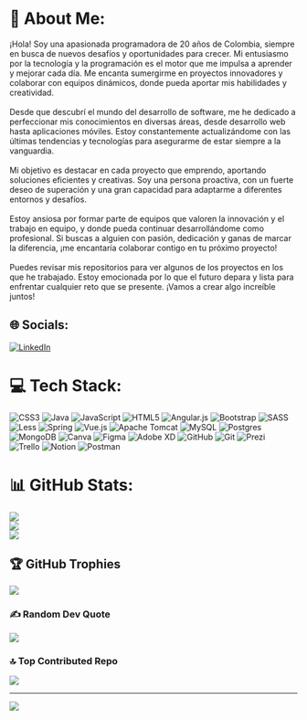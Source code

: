 # 💫 About Me:
¡Hola! Soy una apasionada programadora de 20 años de Colombia, siempre en busca de nuevos desafíos y oportunidades para crecer. Mi entusiasmo por la tecnología y la programación es el motor que me impulsa a aprender y mejorar cada día. Me encanta sumergirme en proyectos innovadores y colaborar con equipos dinámicos, donde pueda aportar mis habilidades y creatividad.<br><br>Desde que descubrí el mundo del desarrollo de software, me he dedicado a perfeccionar mis conocimientos en diversas áreas, desde desarrollo web hasta aplicaciones móviles. Estoy constantemente actualizándome con las últimas tendencias y tecnologías para asegurarme de estar siempre a la vanguardia.<br><br>Mi objetivo es destacar en cada proyecto que emprendo, aportando soluciones eficientes y creativas. Soy una persona proactiva, con un fuerte deseo de superación y una gran capacidad para adaptarme a diferentes entornos y desafíos.<br><br>Estoy ansiosa por formar parte de equipos que valoren la innovación y el trabajo en equipo, y donde pueda continuar desarrollándome como profesional. Si buscas a alguien con pasión, dedicación y ganas de marcar la diferencia, ¡me encantaría colaborar contigo en tu próximo proyecto!<br><br>Puedes revisar mis repositorios para ver algunos de los proyectos en los que he trabajado. Estoy emocionada por lo que el futuro depara y lista para enfrentar cualquier reto que se presente. ¡Vamos a crear algo increíble juntos!


## 🌐 Socials:
[![LinkedIn](https://img.shields.io/badge/LinkedIn-%230077B5.svg?logo=linkedin&logoColor=white)](https://linkedin.com/in/https://www.linkedin.com/in/nicoll-laguna-gonzalez-2b787827a/) 

# 💻 Tech Stack:
![CSS3](https://img.shields.io/badge/css3-%231572B6.svg?style=for-the-badge&logo=css3&logoColor=white) ![Java](https://img.shields.io/badge/java-%23ED8B00.svg?style=for-the-badge&logo=openjdk&logoColor=white) ![JavaScript](https://img.shields.io/badge/javascript-%23323330.svg?style=for-the-badge&logo=javascript&logoColor=%23F7DF1E) ![HTML5](https://img.shields.io/badge/html5-%23E34F26.svg?style=for-the-badge&logo=html5&logoColor=white) ![Angular.js](https://img.shields.io/badge/angular.js-%23E23237.svg?style=for-the-badge&logo=angularjs&logoColor=white) ![Bootstrap](https://img.shields.io/badge/bootstrap-%238511FA.svg?style=for-the-badge&logo=bootstrap&logoColor=white) ![SASS](https://img.shields.io/badge/SASS-hotpink.svg?style=for-the-badge&logo=SASS&logoColor=white) ![Less](https://img.shields.io/badge/less-2B4C80?style=for-the-badge&logo=less&logoColor=white) ![Spring](https://img.shields.io/badge/spring-%236DB33F.svg?style=for-the-badge&logo=spring&logoColor=white) ![Vue.js](https://img.shields.io/badge/vue.js-%2335495e.svg?style=for-the-badge&logo=vuedotjs&logoColor=%234FC08D) ![Apache Tomcat](https://img.shields.io/badge/apache%20tomcat-%23F8DC75.svg?style=for-the-badge&logo=apache-tomcat&logoColor=black) ![MySQL](https://img.shields.io/badge/mysql-4479A1.svg?style=for-the-badge&logo=mysql&logoColor=white) ![Postgres](https://img.shields.io/badge/postgres-%23316192.svg?style=for-the-badge&logo=postgresql&logoColor=white) ![MongoDB](https://img.shields.io/badge/MongoDB-%234ea94b.svg?style=for-the-badge&logo=mongodb&logoColor=white) ![Canva](https://img.shields.io/badge/Canva-%2300C4CC.svg?style=for-the-badge&logo=Canva&logoColor=white) ![Figma](https://img.shields.io/badge/figma-%23F24E1E.svg?style=for-the-badge&logo=figma&logoColor=white) ![Adobe XD](https://img.shields.io/badge/Adobe%20XD-470137?style=for-the-badge&logo=Adobe%20XD&logoColor=#FF61F6) ![GitHub](https://img.shields.io/badge/github-%23121011.svg?style=for-the-badge&logo=github&logoColor=white) ![Git](https://img.shields.io/badge/git-%23F05033.svg?style=for-the-badge&logo=git&logoColor=white) ![Prezi](https://img.shields.io/badge/Prezi-%23000000.svg?style=for-the-badge&logo=Prezi&logoColor=white) ![Trello](https://img.shields.io/badge/Trello-%23026AA7.svg?style=for-the-badge&logo=Trello&logoColor=white) ![Notion](https://img.shields.io/badge/Notion-%23000000.svg?style=for-the-badge&logo=notion&logoColor=white) ![Postman](https://img.shields.io/badge/Postman-FF6C37?style=for-the-badge&logo=postman&logoColor=white)
# 📊 GitHub Stats:
![](https://github-readme-stats.vercel.app/api?username=NicollLaguna&theme=vue-dark&hide_border=false&include_all_commits=false&count_private=false)<br/>
![](https://github-readme-streak-stats.herokuapp.com/?user=NicollLaguna&theme=vue-dark&hide_border=false)<br/>
![](https://github-readme-stats.vercel.app/api/top-langs/?username=NicollLaguna&theme=vue-dark&hide_border=false&include_all_commits=false&count_private=false&layout=compact)

## 🏆 GitHub Trophies
![](https://github-profile-trophy.vercel.app/?username=NicollLaguna&theme=algolia&no-frame=false&no-bg=true&margin-w=4)

### ✍️ Random Dev Quote
![](https://quotes-github-readme.vercel.app/api?type=horizontal&theme=radical)

### 🔝 Top Contributed Repo
![](https://github-contributor-stats.vercel.app/api?username=NicollLaguna&limit=5&theme=dark&combine_all_yearly_contributions=true)

---
[![](https://visitcount.itsvg.in/api?id=NicollLaguna&icon=0&color=0)](https://visitcount.itsvg.in)

<!-- Proudly created with GPRM ( https://gprm.itsvg.in ) -->
